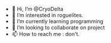 - 👋 Hi, I’m @CryoDelta
- 👀 I’m interested in roguelites.
- 🌱 I’m currently learning programming
- 💞️ I’m looking to collaborate on project
- 📫 How to reach me : don't.

<!---
CryoDelta/CryoDelta is a ✨ special ✨ repository because its `README.md` (this file) appears on your GitHub profile.
You can click the Preview link to take a look at your changes.
--->
